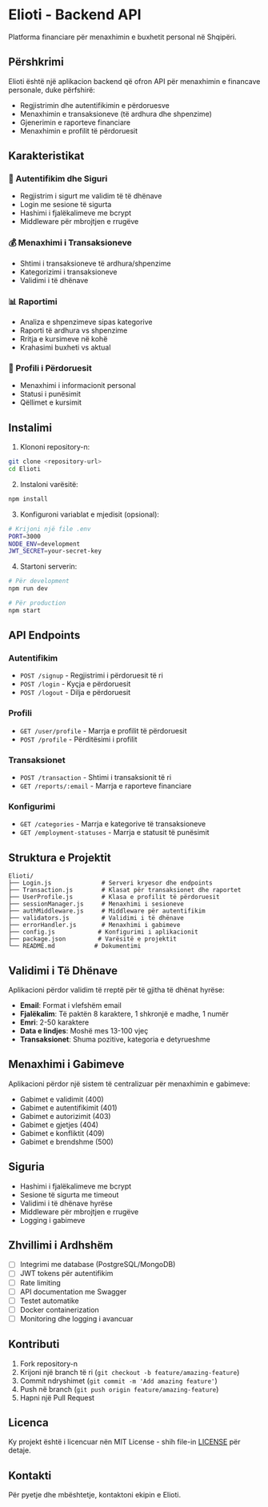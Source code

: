 # Elioti - Backend API

Platforma financiare për menaxhimin e buxhetit personal në Shqipëri.

## Përshkrimi

Elioti është një aplikacion backend që ofron API për menaxhimin e financave personale, duke përfshirë:
- Regjistrimin dhe autentifikimin e përdoruesve
- Menaxhimin e transaksioneve (të ardhura dhe shpenzime)
- Gjenerimin e raporteve financiare
- Menaxhimin e profilit të përdoruesit

## Karakteristikat

### 🔐 Autentifikim dhe Siguri
- Regjistrim i sigurt me validim të të dhënave
- Login me sesione të sigurta
- Hashimi i fjalëkalimeve me bcrypt
- Middleware për mbrojtjen e rrugëve

### 💰 Menaxhimi i Transaksioneve
- Shtimi i transaksioneve të ardhura/shpenzime
- Kategorizimi i transaksioneve
- Validimi i të dhënave

### 📊 Raportimi
- Analiza e shpenzimeve sipas kategorive
- Raporti të ardhura vs shpenzime
- Rritja e kursimeve në kohë
- Krahasimi buxheti vs aktual

### 👤 Profili i Përdoruesit
- Menaxhimi i informacionit personal
- Statusi i punësimit
- Qëllimet e kursimit

## Instalimi

1. Klononi repository-n:
```bash
git clone <repository-url>
cd Elioti
```

2. Instaloni varësitë:
```bash
npm install
```

3. Konfiguroni variablat e mjedisit (opsional):
```bash
# Krijoni një file .env
PORT=3000
NODE_ENV=development
JWT_SECRET=your-secret-key
```

4. Startoni serverin:
```bash
# Për development
npm run dev

# Për production
npm start
```

## API Endpoints

### Autentifikim
- `POST /signup` - Regjistrimi i përdoruesit të ri
- `POST /login` - Kyçja e përdoruesit
- `POST /logout` - Dilja e përdoruesit

### Profili
- `GET /user/profile` - Marrja e profilit të përdoruesit
- `POST /profile` - Përditësimi i profilit

### Transaksionet
- `POST /transaction` - Shtimi i transaksionit të ri
- `GET /reports/:email` - Marrja e raporteve financiare

### Konfigurimi
- `GET /categories` - Marrja e kategorive të transaksioneve
- `GET /employment-statuses` - Marrja e statusit të punësimit

## Struktura e Projektit

```
Elioti/
├── Login.js              # Serveri kryesor dhe endpoints
├── Transaction.js        # Klasat për transaksionet dhe raportet
├── UserProfile.js        # Klasa e profilit të përdoruesit
├── sessionManager.js     # Menaxhimi i sesioneve
├── authMiddleware.js     # Middleware për autentifikim
├── validators.js         # Validimi i të dhënave
├── errorHandler.js       # Menaxhimi i gabimeve
├── config.js            # Konfigurimi i aplikacionit
├── package.json         # Varësitë e projektit
└── README.md           # Dokumentimi
```

## Validimi i Të Dhënave

Aplikacioni përdor validim të rreptë për të gjitha të dhënat hyrëse:

- **Email**: Format i vlefshëm email
- **Fjalëkalim**: Të paktën 8 karaktere, 1 shkronjë e madhe, 1 numër
- **Emri**: 2-50 karaktere
- **Data e lindjes**: Moshë mes 13-100 vjeç
- **Transaksionet**: Shuma pozitive, kategoria e detyrueshme

## Menaxhimi i Gabimeve

Aplikacioni përdor një sistem të centralizuar për menaxhimin e gabimeve:

- Gabimet e validimit (400)
- Gabimet e autentifikimit (401)
- Gabimet e autorizimit (403)
- Gabimet e gjetjes (404)
- Gabimet e konfliktit (409)
- Gabimet e brendshme (500)

## Siguria

- Hashimi i fjalëkalimeve me bcrypt
- Sesione të sigurta me timeout
- Validimi i të dhënave hyrëse
- Middleware për mbrojtjen e rrugëve
- Logging i gabimeve

## Zhvillimi i Ardhshëm

- [ ] Integrimi me database (PostgreSQL/MongoDB)
- [ ] JWT tokens për autentifikim
- [ ] Rate limiting
- [ ] API documentation me Swagger
- [ ] Testet automatike
- [ ] Docker containerization
- [ ] Monitoring dhe logging i avancuar

## Kontributi

1. Fork repository-n
2. Krijoni një branch të ri (`git checkout -b feature/amazing-feature`)
3. Commit ndryshimet (`git commit -m 'Add amazing feature'`)
4. Push në branch (`git push origin feature/amazing-feature`)
5. Hapni një Pull Request

## Licenca

Ky projekt është i licencuar nën MIT License - shih file-in [LICENSE](LICENSE) për detaje.

## Kontakti

Për pyetje dhe mbështetje, kontaktoni ekipin e Elioti. 